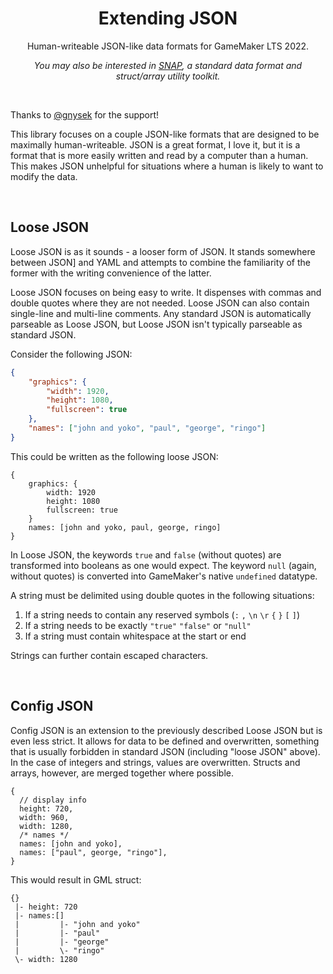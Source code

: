 <h1 align="center">Extending JSON</h1>

<p align="center">Human-writeable JSON-like data formats for GameMaker LTS 2022.</p>

<p align="center"><i>You may also be interested in <a href="https://github.com/JujuAdams/SNAP">SNAP</a>, a standard data format and struct/array utility toolkit.</i></p>

&nbsp;

Thanks to [@gnysek](https://github.com/gnysek) for the support!

This library focuses on a couple JSON-like formats that are designed to be maximally human-writeable. JSON is a great format, I love it, but it is a format that is more easily written and read by a computer than a human. This makes JSON unhelpful for situations where a human is likely to want to modify the data.

&nbsp;

## Loose JSON

Loose JSON is as it sounds - a looser form of JSON. It stands somewhere between JSON] and YAML and attempts to combine the familiarity of the former with the writing convenience of the latter.

Loose JSON focuses on being easy to write. It dispenses with commas and double quotes where they are not needed. Loose JSON can also contain single-line and multi-line comments. Any standard JSON is automatically parseable as Loose JSON, but Loose JSON isn't typically parseable as standard JSON.

Consider the following JSON:

```json
{
	"graphics": {
		"width": 1920,
		"height": 1080,
		"fullscreen": true
	},
	"names": ["john and yoko", "paul", "george", "ringo"]
}
```

This could be written as the following loose JSON:

```
{
	graphics: {
		width: 1920
		height: 1080
		fullscreen: true
	}
	names: [john and yoko, paul, george, ringo]
}
```

In Loose JSON, the keywords `true` and `false` (without quotes) are transformed into booleans as one would expect. The keyword `null` (again, without quotes) is converted into GameMaker's native `undefined` datatype.

A string must be delimited using double quotes in the following situations:
1. If a string needs to contain any reserved symbols (`:` `,` `\n` `\r` `{` `}` `[` `]`)
2. If a string needs to be exactly `"true"` `"false"` or `"null"`
3. If a string must contain whitespace at the start or end

Strings can further contain escaped characters.

&nbsp;

## Config JSON

Config JSON is an extension to the previously described Loose JSON but is even less strict. It allows for data to be defined and overwritten, something that is usually forbidden in standard JSON (including "loose JSON" above). In the case of integers and strings, values are overwritten. Structs and arrays, however, are merged together where possible.

```
{
  // display info
  height: 720,
  width: 960,
  width: 1280,
  /* names */
  names: [john and yoko],
  names: ["paul", george, "ringo"],
}
```

This would result in GML struct:

```
{}
 |- height: 720
 |- names:[]
 |         |- "john and yoko"
 |         |- "paul"
 |         |- "george"
 |         \- "ringo"
 \- width: 1280
```
